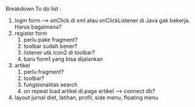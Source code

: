 Breakdown To do list :

1. login form --> onClick di xml atau onClickListener di Java gak bekerja. Harus bagaimana?
2. register form
	1. perlu pake fragment?
	2. toolbar sudah bener?
	3. listener utk icon2 di toolbar?
	4. baru form1 yang bisa dijalankan
4. artikel
	1. perlu fragment?
	2. toolbar?
	3. fungsionalitas search
	4. on repeat load artikel di page artikel --> connect db?
5. layout jurnal diet, latihan, profil, side menu, floating menu